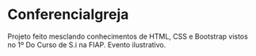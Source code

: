 # ConferenciaIgreja
Projeto feito mesclando conhecimentos de HTML, CSS e Bootstrap vistos no 1º Do Curso de S.i na FIAP.
Evento ilustrativo.
